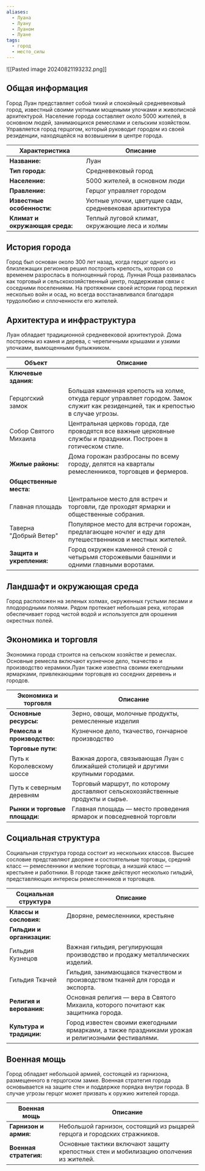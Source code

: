 ```yaml
---
aliases:
  - Луана
  - Луану
  - Луаном
  - Луане
tags:
  - город
  - место_силы
---
```

![[Pasted image 20240821193232.png]]

## Общая информация
Город Луан представляет собой тихий и спокойный средневековый город, известный своими уютными мощеными улочками и живописной архитектурой. Население города составляет около 5000 жителей, в основном людей, занимающихся ремеслами и сельским хозяйством. Управляется город герцогом, который руководит городом из своей резиденции, находящейся на возвышении в центре города.

| Характеристика                 | Описание                                                |
| ------------------------------ | ------------------------------------------------------- |
| **Название:**                  | Луан                                                    |
| **Тип города:**                | Средневековый город                                     |
| **Население:**                 | 5000 жителей, в основном люди                           |
| **Правление:**                 | Герцог управляет городом                                |
| **Известные особенности:**     | Уютные улочки, цветущие сады, средневековая архитектура |
| **Климат и окружающая среда:** | Теплый луговой климат, окружающие леса и холмы          |

## История города
Город был основан около 300 лет назад, когда герцог одного из близлежащих регионов решил построить крепость, которая со временем разрослась в полноценный город. Лунная Роща развивалась как торговый и сельскохозяйственный центр, поддерживая связи с соседними поселениями. На протяжении своей истории город пережил несколько войн и осад, но всегда восстанавливался благодаря трудолюбию и сплоченности его жителей.

## Архитектура и инфраструктура
Луан обладает традиционной средневековой архитектурой. Дома построены из камня и дерева, с черепичными крышами и узкими улочками, вымощенными булыжником. 

| Объект                 | Описание                                                                             |
|------------------------|-------------------------------------------------------------------------------------|
| **Ключевые здания:**   |                                                                                     |
| Герцогский замок        | Большая каменная крепость на холме, откуда герцог управляет городом. Замок служит как резиденцией, так и крепостью в случае угрозы. |
| Собор Святого Михаила   | Центральная церковь города, где проводятся все важные церковные службы и праздники. Построен в готическом стиле. |
| **Жилые районы:**      | Дома горожан разбросаны по всему городу, делятся на кварталы ремесленников, торговцев и фермеров. |
| **Общественные места:**|                                                                                     |
| Главная площадь         | Центральное место для встреч и торговли, где проходят ярмарки и общественные собрания.|
| Таверна "Добрый Ветер"  | Популярное место для встречи горожан, предлагающее ночлег и еду для путешественников и местных жителей. |
| **Защита и укрепления:**| Город окружен каменной стеной с четырьмя сторожевыми башнями и одними главными воротами. |

## Ландшафт и окружающая среда
Город расположен на зеленых холмах, окруженных густыми лесами и плодородными полями. Рядом протекает небольшая река, которая обеспечивает город чистой водой и используется для орошения окрестных полей.

## Экономика и торговля
Экономика города строится на сельском хозяйстве и ремеслах. Основные ремесла включают кузнечное дело, ткачество и производство керамики.Луан также известна своими ежегодными ярмарками, привлекающими торговцев из соседних деревень и городов.

| Экономика и торговля          | Описание                                                                          |
| ----------------------------- | --------------------------------------------------------------------------------- |
| **Основные ресурсы:**         | Зерно, овощи, молочные продукты, ремесленные изделия                              |
| **Ремесла и производство:**   | Кузнечное дело, ткачество, гончарное производство                                 |
| **Торговые пути:**            |                                                                                   |
| Путь к Королевскому шоссе     | Важная дорога, связывающая Луан с ближайшей столицей и другими крупными городами. |
| Путь к северным деревням      | Торговый маршрут, по которому доставляют сельскохозяйственные продукты и сырье.   |
| **Рынки и торговые площади:** | Главная площадь — место проведения ярмарок и повседневной торговли                |

## Социальная структура
Социальная структура города состоит из нескольких классов. Высшее сословие представляют дворяне и состоятельные торговцы, средний класс — ремесленники и мелкие торговцы, а низший класс — крестьяне и работники. В городе также действуют несколько гильдий, представляющих интересы ремесленников и торговцев.

| Социальная структура    | Описание                                                                             |
|------------------------|-------------------------------------------------------------------------------------|
| **Классы и сословия:** | Дворяне, ремесленники, крестьяне                                                     |
| **Гильдии и организации:** |                                                                                 |
| Гильдия Кузнецов         | Важная гильдия, регулирующая производство и продажу металлических изделий.         |
| Гильдия Ткачей           | Гильдия, занимающаяся ткачеством и производством тканей для города и экспорта.     |
| **Религия и верования:** | Основная религия — вера в Святого Михаила, которого почитают как защитника города. |
| **Культура и традиции:**| Город известен своими ежегодными ярмарками, а также праздниками урожая и религиозными фестивалями. |

## Военная мощь
Город обладает небольшой армией, состоящей из гарнизона, размещенного в герцогском замке. Военная стратегия города основывается на защите стен и поддержке порядка внутри города. В случае угрозы герцог может призвать к оружию жителей города.

| Военная мощь           | Описание                                                                             |
|------------------------|-------------------------------------------------------------------------------------|
| **Гарнизон и армия:**  | Небольшой гарнизон, состоящий из рыцарей герцога и городских стражников.            |
| **Военная стратегия:** | Основные тактики включают защиту крепостных стен и мобилизацию ополчения из жителей. |
